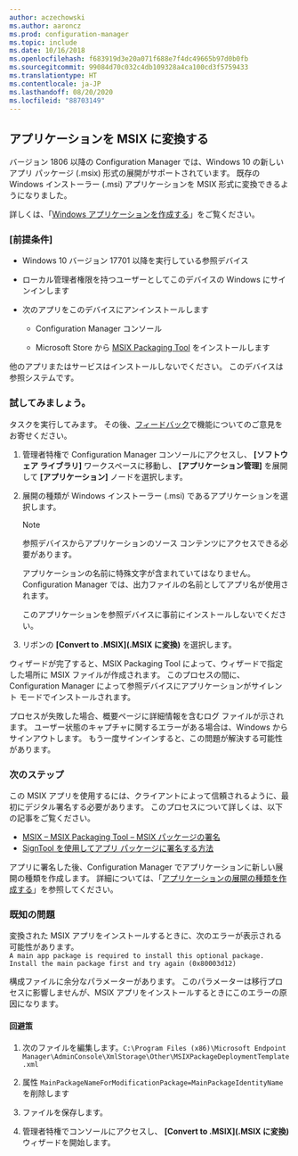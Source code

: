 ```yaml
---
author: aczechowski
ms.author: aaroncz
ms.prod: configuration-manager
ms.topic: include
ms.date: 10/16/2018
ms.openlocfilehash: f683919d3e20a071f688e7f4dc49665b97d0b0fb
ms.sourcegitcommit: 99084d70c032c4db109328a4ca100cd3f5759433
ms.translationtype: HT
ms.contentlocale: ja-JP
ms.lasthandoff: 08/20/2020
ms.locfileid: "88703149"
---
```

## <a name="convert-applications-to-msix"></a><a name="bkmk_msix"></a> アプリケーションを MSIX に変換する
<!--1359029-->

バージョン 1806 以降の Configuration Manager では、Windows 10 の新しいアプリ パッケージ (.msix) 形式の展開がサポートされています。 既存の Windows インストーラー (.msi) アプリケーションを MSIX 形式に変換できるようになりました。 

詳しくは、「[Windows アプリケーションを作成する](../../../../apps/get-started/creating-windows-applications.md#bkmk_general)」をご覧ください。


### <a name="prerequisites"></a>[前提条件]

- Windows 10 バージョン 17701 以降を実行している参照デバイス  

- ローカル管理者権限を持つユーザーとしてこのデバイスの Windows にサインインします  

- 次のアプリをこのデバイスにアンインストールします  

    - Configuration Manager コンソール  

    - Microsoft Store から [MSIX Packaging Tool](https://www.microsoft.com/store/productId/9N5LW3JBCXKF) をインストールします  

他のアプリまたはサービスはインストールしないでください。 このデバイスは参照システムです。 


### <a name="try-it-out"></a>試してみましょう。

タスクを実行してみます。 その後、[フィードバック](../../../understand/find-help.md#product-feedback)で機能についてのご意見をお寄せください。

1. 管理者特権で Configuration Manager コンソールにアクセスし、 **[ソフトウェア ライブラリ]** ワークスペースに移動し、 **[アプリケーション管理]** を展開して **[アプリケーション]** ノードを選択します。  

2. 展開の種類が Windows インストーラー (.msi) であるアプリケーションを選択します。  

    > [!Note]  
    > 参照デバイスからアプリケーションのソース コンテンツにアクセスできる必要があります。  
    > 
    > アプリケーションの名前に特殊文字が含まれていてはなりません。 Configuration Manager では、出力ファイルの名前としてアプリ名が使用されます。  
    > 
    > このアプリケーションを参照デバイスに事前にインストールしないでください。  

3. リボンの **[Convert to .MSIX]\(.MSIX に変換\)** を選択します。

ウィザードが完了すると、MSIX Packaging Tool によって、ウィザードで指定した場所に MSIX ファイルが作成されます。 このプロセスの間に、Configuration Manager によって参照デバイスにアプリケーションがサイレント モードでインストールされます。

プロセスが失敗した場合、概要ページに詳細情報を含むログ ファイルが示されます。 ユーザー状態のキャプチャに関するエラーがある場合は、Windows からサインアウトします。 もう一度サインインすると、この問題が解決する可能性があります。

### <a name="next-steps"></a>次のステップ

この MSIX アプリを使用するには、クライアントによって信頼されるように、最初にデジタル署名する必要があります。 このプロセスについて詳しくは、以下の記事をご覧ください。 
- [MSIX – MSIX Packaging Tool – MSIX パッケージの署名](/archive/blogs/sgern/msix-the-msix-packaging-tool-signing-the-msix-package)
- [SignTool を使用してアプリ パッケージに署名する方法](/windows/desktop/appxpkg/how-to-sign-a-package-using-signtool)

アプリに署名した後、Configuration Manager でアプリケーションに新しい展開の種類を作成します。 詳細については、「[アプリケーションの展開の種類を作成する](../../../../apps/deploy-use/create-applications.md#bkmk_create-dt)」を参照してください。


### <a name="known-issue"></a>既知の問題

<!--3212701-->
変換された MSIX アプリをインストールするときに、次のエラーが表示される可能性があります。  
`A main app package is required to install this optional package. Install the main package first and try again (0x80003d12)`  

構成ファイルに余分なパラメーターがあります。 このパラメーターは移行プロセスに影響しませんが、MSIX アプリをインストールするときにこのエラーの原因になります。 

#### <a name="workaround"></a>回避策
1. 次のファイルを編集します。`C:\Program Files (x86)\Microsoft Endpoint Manager\AdminConsole\XmlStorage\Other\MSIXPackageDeploymentTemplate.xml`  

2. 属性 `MainPackageNameForModificationPackage=MainPackageIdentityName` を削除します  

3. ファイルを保存します。  

4. 管理者特権でコンソールにアクセスし、 **[Convert to .MSIX]\(.MSIX に変換\)** ウィザードを開始します。
